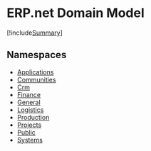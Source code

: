 ﻿# ERP.net Domain Model

[!include[Summary](../entities-overview.md)]

## Namespaces
- [Applications](Applications.md)  
- [Communities](Communities.md)  
- [Crm](Crm.md)  
- [Finance](Finance.md)  
- [General](General.md)  
- [Logistics](Logistics.md)  
- [Production](Production.md)  
- [Projects](Projects.md)  
- [Public](Public.md)  
- [Systems](Systems.md)  

